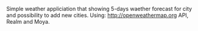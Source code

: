 Simple weather appliciation that showing 5-days waether forecast for city and possibility to add new cities. 
Using: http://openweathermap.org API, Realm and Moya.

